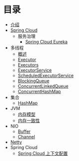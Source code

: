 # 目录

* [介绍](README.md)
* [Spring Cloud](SpringCloud/SpringCloud.md)
  * 服务治理
    * [Spring Cloud Eureka](SpringCloud/Eureka.md)
* 多线程
  * [概述](CONCURRENT/java_util_concurrent.md)
  * [Executor](CONCURRENT/Executor.md)
  * [Executors](CONCURRENT/Executors.md)
  * [ExecutorService](CONCURRENT/ExecutorService.md)
  * [ScheduledExecutorService](CONCURRENT/ScheduledExecutorService.md)
  * [BlockingQueue](CONCURRENT/BlockingQueue.md)
  * [ConcurrentLinkedQueue](CONCURRENT/ConcurrentLinkedQueue.md)
  * [ConcurrentHashMap](CONCURRENT/ConcurrentHashMap.md)
* 集合
  * [HashMap](COLLECTION/HashMap.md)
* JVM
  * [内存模型](JVM/Memory_Model.md)
  * [内存一致性](JVM/Memory_Consistency_Properties.md)
* NIO
  * [Buffer](NIO/Buffer.md)
  * [Channel](NIO/Channel.md)
* [Netty](Netty/Netty.md)
* Spring Cloud
  * [Spring Cloud 上下文配置](SPRING_CLOUD/spring_cloud_context.md)

